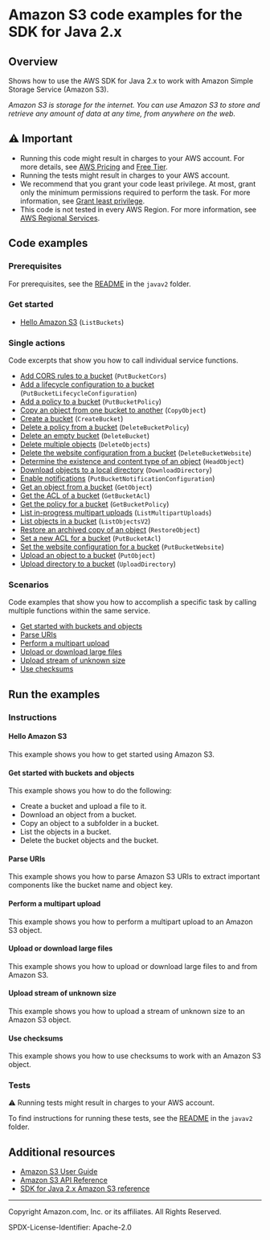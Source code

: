 # Amazon S3 code examples for the SDK for Java 2.x

## Overview

Shows how to use the AWS SDK for Java 2.x to work with Amazon Simple Storage Service (Amazon S3).

<!--custom.overview.start-->
<!--custom.overview.end-->

_Amazon S3 is storage for the internet. You can use Amazon S3 to store and retrieve any amount of data at any time, from anywhere on the web._

## ⚠ Important

* Running this code might result in charges to your AWS account. For more details, see [AWS Pricing](https://aws.amazon.com/pricing/?aws-products-pricing.sort-by=item.additionalFields.productNameLowercase&aws-products-pricing.sort-order=asc&awsf.Free%20Tier%20Type=*all&awsf.tech-category=*all) and [Free Tier](https://aws.amazon.com/free/?all-free-tier.sort-by=item.additionalFields.SortRank&all-free-tier.sort-order=asc&awsf.Free%20Tier%20Types=*all&awsf.Free%20Tier%20Categories=*all).
* Running the tests might result in charges to your AWS account.
* We recommend that you grant your code least privilege. At most, grant only the minimum permissions required to perform the task. For more information, see [Grant least privilege](https://docs.aws.amazon.com/IAM/latest/UserGuide/best-practices.html#grant-least-privilege).
* This code is not tested in every AWS Region. For more information, see [AWS Regional Services](https://aws.amazon.com/about-aws/global-infrastructure/regional-product-services).

<!--custom.important.start-->
<!--custom.important.end-->

## Code examples

### Prerequisites

For prerequisites, see the [README](../../README.md#Prerequisites) in the `javav2` folder.


<!--custom.prerequisites.start-->
<!--custom.prerequisites.end-->

### Get started

- [Hello Amazon S3](src/main/java/com/example/s3/HelloS3.java#L10) (`ListBuckets`)


### Single actions

Code excerpts that show you how to call individual service functions.

- [Add CORS rules to a bucket](src/main/java/com/example/s3/S3Cors.java#L12) (`PutBucketCors`)
- [Add a lifecycle configuration to a bucket](src/main/java/com/example/s3/LifecycleConfiguration.java#L11) (`PutBucketLifecycleConfiguration`)
- [Add a policy to a bucket](src/main/java/com/example/s3/SetBucketPolicy.java#L12) (`PutBucketPolicy`)
- [Copy an object from one bucket to another](src/main/java/com/example/s3/CopyObject.java#L11) (`CopyObject`)
- [Create a bucket](src/main/java/com/example/s3/CreateBucket.java#L12) (`CreateBucket`)
- [Delete a policy from a bucket](src/main/java/com/example/s3/DeleteBucketPolicy.java#L11) (`DeleteBucketPolicy`)
- [Delete an empty bucket](src/main/java/com/example/s3/S3BucketOps.java#L83) (`DeleteBucket`)
- [Delete multiple objects](src/main/java/com/example/s3/DeleteMultiObjects.java#L12) (`DeleteObjects`)
- [Delete the website configuration from a bucket](src/main/java/com/example/s3/DeleteWebsiteConfiguration.java#L12) (`DeleteBucketWebsite`)
- [Determine the existence and content type of an object](src/main/java/com/example/s3/GetObjectContentType.java#L13) (`HeadObject`)
- [Download objects to a local directory](src/main/java/com/example/s3/transfermanager/DownloadToDirectory.java#L11) (`DownloadDirectory`)
- [Enable notifications](src/main/java/com/example/s3/SetBucketEventBridgeNotification.java#L11) (`PutBucketNotificationConfiguration`)
- [Get an object from a bucket](src/main/java/com/example/s3/GetObjectData.java#L13) (`GetObject`)
- [Get the ACL of a bucket](src/main/java/com/example/s3/GetAcl.java#L10) (`GetBucketAcl`)
- [Get the policy for a bucket](src/main/java/com/example/s3/GetBucketPolicy.java#L12) (`GetBucketPolicy`)
- [List in-progress multipart uploads](src/main/java/com/example/s3/ListMultipartUploads.java#L12) (`ListMultipartUploads`)
- [List objects in a bucket](src/main/java/com/example/s3/ListObjects.java#L10) (`ListObjectsV2`)
- [Restore an archived copy of an object](src/main/java/com/example/s3/RestoreObject.java#L13) (`RestoreObject`)
- [Set a new ACL for a bucket](src/main/java/com/example/s3/SetAcl.java#L11) (`PutBucketAcl`)
- [Set the website configuration for a bucket](src/main/java/com/example/s3/SetWebsiteConfiguration.java#L11) (`PutBucketWebsite`)
- [Upload an object to a bucket](src/main/java/com/example/s3/PutObject.java#L11) (`PutObject`)
- [Upload directory to a bucket](src/main/java/com/example/s3/transfermanager/UploadADirectory.java#L11) (`UploadDirectory`)

### Scenarios

Code examples that show you how to accomplish a specific task by calling multiple
functions within the same service.

- [Get started with buckets and objects](src/main/java/com/example/s3/S3Scenario.java)
- [Parse URIs](src/main/java/com/example/s3/ParseUri.java)
- [Perform a multipart upload](src/main/java/com/example/s3/PerformMultiPartUpload.java)
- [Upload or download large files](src/main/java/com/example/s3/transfermanager/DownloadToDirectory.java)
- [Upload stream of unknown size](src/main/java/com/example/s3/async/PutObjectFromStreamAsync.java)
- [Use checksums](src/main/java/com/example/s3/BasicOpsWithChecksums.java)


<!--custom.examples.start-->
<!--custom.examples.end-->

## Run the examples

### Instructions


<!--custom.instructions.start-->
<!--custom.instructions.end-->

#### Hello Amazon S3

This example shows you how to get started using Amazon S3.



#### Get started with buckets and objects

This example shows you how to do the following:

- Create a bucket and upload a file to it.
- Download an object from a bucket.
- Copy an object to a subfolder in a bucket.
- List the objects in a bucket.
- Delete the bucket objects and the bucket.

<!--custom.scenario_prereqs.s3_Scenario_GettingStarted.start-->
<!--custom.scenario_prereqs.s3_Scenario_GettingStarted.end-->


<!--custom.scenarios.s3_Scenario_GettingStarted.start-->
<!--custom.scenarios.s3_Scenario_GettingStarted.end-->

#### Parse URIs

This example shows you how to parse Amazon S3 URIs to extract important components like the bucket name and object key.


<!--custom.scenario_prereqs.s3_Scenario_URIParsing.start-->
<!--custom.scenario_prereqs.s3_Scenario_URIParsing.end-->


<!--custom.scenarios.s3_Scenario_URIParsing.start-->
<!--custom.scenarios.s3_Scenario_URIParsing.end-->

#### Perform a multipart upload

This example shows you how to perform a multipart upload to an Amazon S3 object.


<!--custom.scenario_prereqs.s3_Scenario_MultipartUpload.start-->
<!--custom.scenario_prereqs.s3_Scenario_MultipartUpload.end-->


<!--custom.scenarios.s3_Scenario_MultipartUpload.start-->
<!--custom.scenarios.s3_Scenario_MultipartUpload.end-->

#### Upload or download large files

This example shows you how to upload or download large files to and from Amazon S3.


<!--custom.scenario_prereqs.s3_Scenario_UsingLargeFiles.start-->
<!--custom.scenario_prereqs.s3_Scenario_UsingLargeFiles.end-->


<!--custom.scenarios.s3_Scenario_UsingLargeFiles.start-->
<!--custom.scenarios.s3_Scenario_UsingLargeFiles.end-->

#### Upload stream of unknown size

This example shows you how to upload a stream of unknown size to an Amazon S3 object.


<!--custom.scenario_prereqs.s3_Scenario_UploadStream.start-->
<!--custom.scenario_prereqs.s3_Scenario_UploadStream.end-->


<!--custom.scenarios.s3_Scenario_UploadStream.start-->
<!--custom.scenarios.s3_Scenario_UploadStream.end-->

#### Use checksums

This example shows you how to use checksums to work with an Amazon S3 object.


<!--custom.scenario_prereqs.s3_Scenario_UseChecksums.start-->
<!--custom.scenario_prereqs.s3_Scenario_UseChecksums.end-->


<!--custom.scenarios.s3_Scenario_UseChecksums.start-->
<!--custom.scenarios.s3_Scenario_UseChecksums.end-->

### Tests

⚠ Running tests might result in charges to your AWS account.


To find instructions for running these tests, see the [README](../../README.md#Tests)
in the `javav2` folder.



<!--custom.tests.start-->
<!--custom.tests.end-->

## Additional resources

- [Amazon S3 User Guide](https://docs.aws.amazon.com/AmazonS3/latest/userguide/Welcome.html)
- [Amazon S3 API Reference](https://docs.aws.amazon.com/AmazonS3/latest/API/Welcome.html)
- [SDK for Java 2.x Amazon S3 reference](https://sdk.amazonaws.com/java/api/latest/software/amazon/awssdk/services/s3/package-summary.html)

<!--custom.resources.start-->
<!--custom.resources.end-->

---

Copyright Amazon.com, Inc. or its affiliates. All Rights Reserved.

SPDX-License-Identifier: Apache-2.0